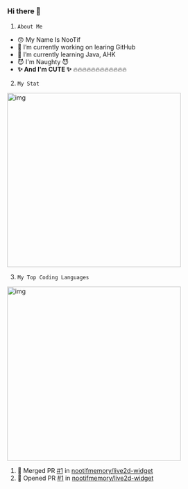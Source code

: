 ### Hi there 👋


1. `About Me`

- 😙 My Name Is NooTif
- 🔭 I’m currently working on learing GitHub
- 🌱 I’m currently learning Java, AHK  
- 😈 I'm Naughty 😈
- **✨ And I'm CUTE ✨**
🔥🔥🔥🔥🔥🔥🔥🔥🔥🔥🔥🔥

2. `My Stat`



<img src="https://github-readme-stats.vercel.app/api?username=nootifmemory&show_icons=true&theme=tokyonight&hide_title=true&line_height=32" alt="img" width="400" >

3. `My Top Coding Languages`

<img src="https://github-readme-stats.vercel.app/api/top-langs/?username=nootifmemory&theme=tokyonight&" alt="img" width="400" >


<!--START_SECTION:activity-->
1. 🎉 Merged PR [#1](https://github.com/nootifmemory/live2d-widget/pull/1) in [nootifmemory/live2d-widget](https://github.com/nootifmemory/live2d-widget)
2. 💪 Opened PR [#1](https://github.com/nootifmemory/live2d-widget/pull/1) in [nootifmemory/live2d-widget](https://github.com/nootifmemory/live2d-widget)
<!--END_SECTION:activity-->
